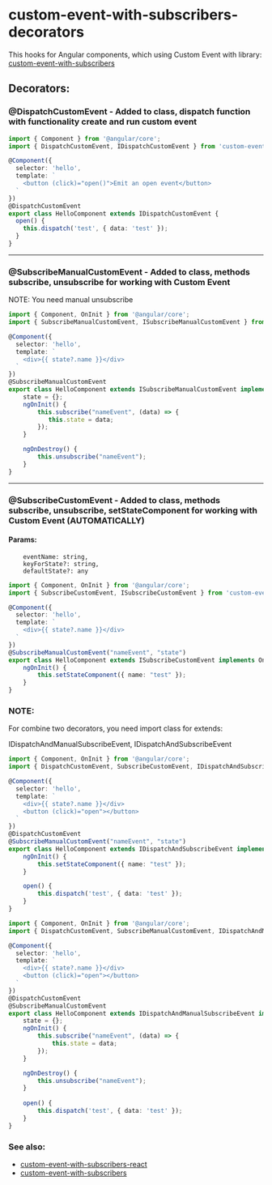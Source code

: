 # custom-event-with-subscribers-decorators

This hooks for Angular components, which using Custom Event with library: [custom-event-with-subscribers](https://www.npmjs.com/package/custom-event-with-subscribers)

## Decorators:

### @DispatchCustomEvent - Added to class, dispatch function with functionality create and run custom event
```ts
import { Component } from '@angular/core';
import { DispatchCustomEvent, IDispatchCustomEvent } from 'custom-event-with-subscribers-decorators';

@Component({
  selector: 'hello',
  template: `
    <button (click)="open()">Emit an open event</button>
  `
})
@DispatchCustomEvent
export class HelloComponent extends IDispatchCustomEvent {
  open() {
    this.dispatch('test', { data: 'test' });
  }
}
```

---

### @SubscribeManualCustomEvent - Added to class, methods subscribe, unsubscribe for working with Custom Event

NOTE: You need manual unsubscribe
```ts
import { Component, OnInit } from '@angular/core';
import { SubscribeManualCustomEvent, ISubscribeManualCustomEvent } from 'custom-event-with-subscribers-decorators';

@Component({
  selector: 'hello',
  template: `
    <div>{{ state?.name }}</div>
  `
})
@SubscribeManualCustomEvent
export class HelloComponent extends ISubscribeManualCustomEvent implements OnInit {
    state = {};
    ngOnInit() {
        this.subscribe("nameEvent", (data) => {
           this.state = data; 
        });
    }

    ngOnDestroy() {
        this.unsubscribe("nameEvent");
    }
}
```

---

### @SubscribeCustomEvent - Added to class, methods subscribe, unsubscribe, setStateComponent for working with Custom Event (AUTOMATICALLY)

#### Params:
```
    eventName: string,
    keyForState?: string,
    defaultState?: any
```

```ts
import { Component, OnInit } from '@angular/core';
import { SubscribeCustomEvent, ISubscribeCustomEvent } from 'custom-event-with-subscribers-decorators';

@Component({
  selector: 'hello',
  template: `
    <div>{{ state?.name }}</div>
  `
})
@SubscribeManualCustomEvent("nameEvent", "state")
export class HelloComponent extends ISubscribeCustomEvent implements OnInit {
    ngOnInit() {
        this.setStateComponent({ name: "test" });
    }
}
```


### NOTE:
For combine two decorators, you need import class for extends:

IDispatchAndManualSubscribeEvent, IDispatchAndSubscribeEvent
```ts
import { Component, OnInit } from '@angular/core';
import { DispatchCustomEvent, SubscribeCustomEvent, IDispatchAndSubscribeEvent } from 'custom-event-with-subscribers-decorators';

@Component({
  selector: 'hello',
  template: `
    <div>{{ state?.name }}</div>
    <button (click)="open"></button>
  `
})
@DispatchCustomEvent
@SubscribeManualCustomEvent("nameEvent", "state")
export class HelloComponent extends IDispatchAndSubscribeEvent implements OnInit {
    ngOnInit() {
        this.setStateComponent({ name: "test" });
    }

    open() {
        this.dispatch('test', { data: 'test' });
    }
}
```

```ts
import { Component, OnInit } from '@angular/core';
import { DispatchCustomEvent, SubscribeManualCustomEvent, IDispatchAndManualSubscribeEvent } from 'custom-event-with-subscribers-decorators';

@Component({
  selector: 'hello',
  template: `
    <div>{{ state?.name }}</div>
    <button (click)="open"></button>
  `
})
@DispatchCustomEvent
@SubscribeManualCustomEvent
export class HelloComponent extends IDispatchAndManualSubscribeEvent implements OnInit {
    state = {};
    ngOnInit() {
        this.subscribe("nameEvent", (data) => {
            this.state = data;
        });
    }

    ngOnDestroy() {
        this.unsubscribe("nameEvent");
    }
    
    open() {
        this.dispatch('test', { data: 'test' });
    }
}
```


### See also:
* [custom-event-with-subscribers-react](https://www.npmjs.com/package/custom-event-with-subscribers-react)
* [custom-event-with-subscribers](https://www.npmjs.com/package/custom-event-with-subscribers)

